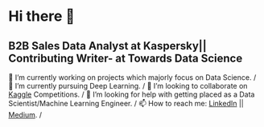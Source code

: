 # Hi there 👋
## B2B Sales Data Analyst at Kaspersky|| Contributing Writer- at Towards Data Science  

🔭 I’m currently working on projects which majorly focus on Data Science. /
🌱 I’m currently pursuing Deep Learning. /
💬 I’m looking to collaborate on [Kaggle]( https://www.kaggle.com/tuonglukas/account) Competitions. /
🤔 I’m looking for help with getting placed as a Data Scientist/Machine Learning Engineer. /
📫 How to reach me: [LinkedIn](https://www.linkedin.com/in/quoc-tuong-lukas-dong/r)  || [Medium](https://medium.com/@tuonggreenager). /

 
